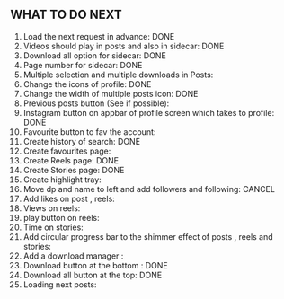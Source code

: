 WHAT TO DO NEXT
-----------------------------------
1) Load the next request in advance: DONE
2) Videos should play in posts and also in sidecar: DONE
3) Download all option for sidecar: DONE
4) Page number for sidecar: DONE
5) Multiple selection and multiple downloads in Posts:
6) Change the icons of profile: DONE
7) Change the width of multiple posts icon: DONE
8) Previous posts button (See if possible): 
9) Instagram button on appbar of profile screen which takes to profile: DONE
10) Favourite button to fav the account: 
11) Create history of search: DONE
12) Create favourites page: 
13) Create Reels page: DONE
14) Create Stories page: DONE
15) Create highlight tray: 
16) Move dp and name to left and add followers and following: CANCEL
17) Add likes on post , reels:  
18) Views on reels: 
19) play button on reels: 
20) Time on stories: 
21) Add circular progress bar to the shimmer effect of posts , reels and stories: 
22) Add a download manager :  
23) Download button at the bottom : DONE
24) Download all button at the top: DONE
25) Loading next posts: